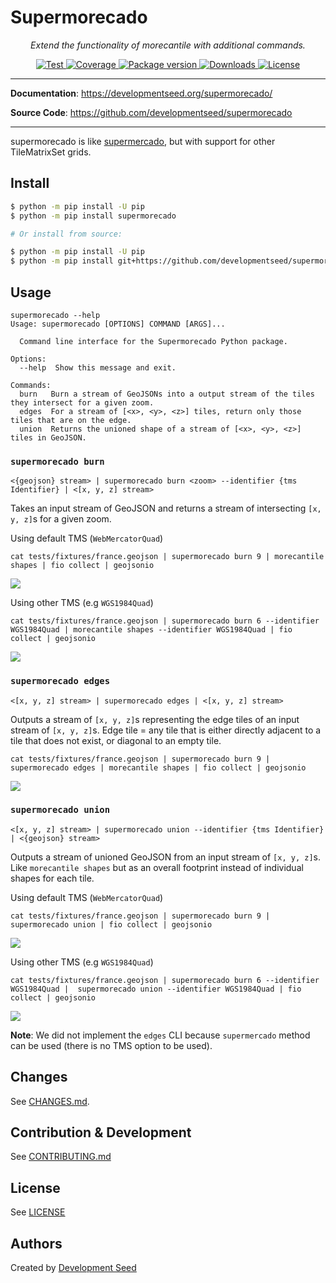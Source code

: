 # Supermorecado


<p align="center">
  <em>Extend the functionality of morecantile with additional commands.</em>
</p>
<p align="center">
  <a href="https://github.com/developmentseed/supermorecado/actions?query=workflow%3ACI" target="_blank">
      <img src="https://github.com/developmentseed/supermorecado/workflows/CI/badge.svg" alt="Test">
  </a>
  <a href="https://codecov.io/gh/developmentseed/supermorecado" target="_blank">
      <img src="https://codecov.io/gh/developmentseed/supermorecado/branch/main/graph/badge.svg" alt="Coverage">
  </a>
  <a href="https://pypi.org/project/supermorecado" target="_blank">
      <img src="https://img.shields.io/pypi/v/supermorecado?color=%2334D058&label=pypi%20package" alt="Package version">
  </a>
  <a href="https://pypistats.org/packages/supermorecado" target="_blank">
      <img src="https://img.shields.io/pypi/dm/supermorecado.svg" alt="Downloads">
  </a>
  <a href="https://github.com/developmentseed/supermorecado/blob/main/LICENSE" target="_blank">
      <img src="https://img.shields.io/github/license/developmentseed/supermorecado.svg" alt="License">
  </a>
</p>

---

**Documentation**: <a href="https://developmentseed.org/supermorecado/" target="_blank">https://developmentseed.org/supermorecado/</a>

**Source Code**: <a href="https://github.com/developmentseed/supermorecado" target="_blank">https://github.com/developmentseed/supermorecado</a>

---

supermorecado is like [supermercado](https://github.com/mapbox/supermercado), but with support for other TileMatrixSet grids.


## Install

```bash
$ python -m pip install -U pip
$ python -m pip install supermorecado

# Or install from source:

$ python -m pip install -U pip
$ python -m pip install git+https://github.com/developmentseed/supermorecado.git
```

## Usage

```
supermorecado --help
Usage: supermorecado [OPTIONS] COMMAND [ARGS]...

  Command line interface for the Supermorecado Python package.

Options:
  --help  Show this message and exit.

Commands:
  burn   Burn a stream of GeoJSONs into a output stream of the tiles they intersect for a given zoom.
  edges  For a stream of [<x>, <y>, <z>] tiles, return only those tiles that are on the edge.
  union  Returns the unioned shape of a stream of [<x>, <y>, <z>] tiles in GeoJSON.
```

### `supermorecado burn`

```
<{geojson} stream> | supermorecado burn <zoom> --identifier {tms Identifier} | <[x, y, z] stream>
```

Takes an input stream of GeoJSON and returns a stream of intersecting `[x, y, z]`s for a given zoom.

Using default TMS (`WebMercatorQuad`)
```
cat tests/fixtures/france.geojson | supermorecado burn 9 | morecantile shapes | fio collect | geojsonio
```

![](https://user-images.githubusercontent.com/10407788/236114524-c0a3543f-dfa3-4fd3-af2f-27d60ab897e1.jpg)

Using other TMS (e.g `WGS1984Quad`)
```
cat tests/fixtures/france.geojson | supermorecado burn 6 --identifier WGS1984Quad | morecantile shapes --identifier WGS1984Quad | fio collect | geojsonio
```

![](https://user-images.githubusercontent.com/10407788/236115182-441b1e23-3335-4392-9a72-4c98838c76de.jpg)

### `supermorecado edges`

```
<[x, y, z] stream> | supermorecado edges | <[x, y, z] stream>
```

Outputs a stream of `[x, y, z]`s representing the edge tiles of an input stream of `[x, y, z]`s. Edge tile = any tile that is either directly adjacent to a tile that does not exist, or diagonal to an empty tile.

```
cat tests/fixtures/france.geojson | supermorecado burn 9 | supermorecado edges | morecantile shapes | fio collect | geojsonio
```

![](https://user-images.githubusercontent.com/10407788/236123127-cc99c887-de9d-4823-a935-bd31a99809a2.jpg)

### `supermorecado union`

```
<[x, y, z] stream> | supermorecado union --identifier {tms Identifier} | <{geojson} stream>
```

Outputs a stream of unioned GeoJSON from an input stream of `[x, y, z]`s. Like `morecantile shapes` but as an overall footprint instead of individual shapes for each tile.

Using default TMS (`WebMercatorQuad`)
```
cat tests/fixtures/france.geojson | supermorecado burn 9 | supermorecado union | fio collect | geojsonio
```

![](https://user-images.githubusercontent.com/10407788/236115745-9c2f4fa3-e2ea-47d5-a5f5-c77f5308f4a3.jpg)

Using other TMS (e.g `WGS1984Quad`)

```
cat tests/fixtures/france.geojson | supermorecado burn 6 --identifier WGS1984Quad |  supermorecado union --identifier WGS1984Quad | fio collect | geojsonio
```

![](https://user-images.githubusercontent.com/10407788/236115946-2dfabe05-e51d-473b-9957-26bbbe9e61bb.jpg)

**Note**: We did not implement the `edges` CLI because `supermercado` method can be used (there is no TMS option to be used).

## Changes

See [CHANGES.md](https://github.com/developmentseed/supermorecado/blob/main/CHANGES.md).

## Contribution & Development

See [CONTRIBUTING.md](https://github.com/developmentseed/supermorecado/blob/main/CONTRIBUTING.md)

## License

See [LICENSE](https://github.com/developmentseed/supermorecado/blob/main/LICENSE)

## Authors

Created by [Development Seed](<http://developmentseed.org>)
